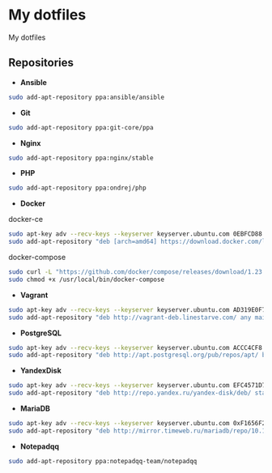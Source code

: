 My dotfiles
===========

My dotfiles

Repositories
------------

* **Ansible**  
```bash
sudo add-apt-repository ppa:ansible/ansible
```

* **Git**  
```bash
sudo add-apt-repository ppa:git-core/ppa
```

* **Nginx**  
```bash
sudo add-apt-repository ppa:nginx/stable
```

* **PHP**  
```bash
sudo add-apt-repository ppa:ondrej/php
```

* **Docker**  

docker-ce

```bash
sudo apt-key adv --recv-keys --keyserver keyserver.ubuntu.com 0EBFCD88
sudo add-apt-repository "deb [arch=amd64] https://download.docker.com/linux/ubuntu bionic stable"
```

docker-compose

```bash
sudo curl -L "https://github.com/docker/compose/releases/download/1.23.2/docker-compose-Linux-x86_64" -o /usr/local/bin/docker-compose
sudo chmod +x /usr/local/bin/docker-compose
```

* **Vagrant**  
```bash
sudo apt-key adv --recv-keys --keyserver keyserver.ubuntu.com AD319E0F7CFFA38B4D9F6E55CE3F3DE92099F7A4
sudo add-apt-repository "deb http://vagrant-deb.linestarve.com/ any main"
```

* **PostgreSQL**  
```bash
sudo apt-key adv --recv-keys --keyserver keyserver.ubuntu.com ACCC4CF8
sudo add-apt-repository "deb http://apt.postgresql.org/pub/repos/apt/ bionic-pgdg main"
```

* **YandexDisk**  
```bash
sudo apt-key adv --recv-keys --keyserver keyserver.ubuntu.com EFC4571D7C90E5AF
sudo add-apt-repository "deb http://repo.yandex.ru/yandex-disk/deb/ stable main"
```

* **MariaDB**  
```bash
sudo apt-key adv --recv-keys --keyserver keyserver.ubuntu.com 0xF1656F24C74CD1D8
sudo add-apt-repository "deb http://mirror.timeweb.ru/mariadb/repo/10.1/ubuntu bionic main"
```

* **Notepadqq**
```bash
sudo add-apt-repository ppa:notepadqq-team/notepadqq
```
